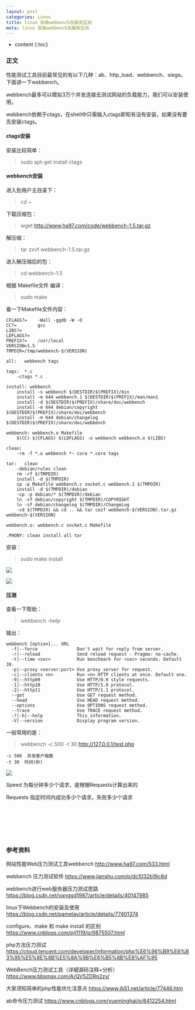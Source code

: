 ```yaml
---
layout: post
categories: Linux
title: linux 安装webbench及服务压测
meta: linux 安装webbench及服务压测
---
```

* content
{:toc}

### 正文

性能测试工具目前最常见的有以下几种：ab、http_load、webbench、siege。下面讲一下webbench。

webbench最多可以模拟3万个并发连接去测试网站的负载能力，我们可以安装使用。

webbench依赖于ctags，在shell中只需输入ctags即知有没有安装，如果没有要先安装ctags。

#### ctags安装

安装比较简单：
> sudo apt-get install ctags  

#### webbench安装

进入到用户主目录下：
> cd ~

下载压缩包：
> wget http://www.ha97.com/code/webbench-1.5.tar.gz

解压缩：
> tar zxvf webbench-1.5.tar.gz

进入解压缩后的包：
> cd webbench-1.5

根据 Makefile文件 编译：
> sudo make

看一下Makefile文件内容：
```
CFLAGS?=	-Wall -ggdb -W -O
CC?=		gcc
LIBS?=
LDFLAGS?=
PREFIX?=	/usr/local
VERSION=1.5
TMPDIR=/tmp/webbench-$(VERSION)

all:   webbench tags

tags:  *.c
	-ctags *.c

install: webbench
	install -s webbench $(DESTDIR)$(PREFIX)/bin	
	install -m 644 webbench.1 $(DESTDIR)$(PREFIX)/man/man1	
	install -d $(DESTDIR)$(PREFIX)/share/doc/webbench
	install -m 644 debian/copyright $(DESTDIR)$(PREFIX)/share/doc/webbench
	install -m 644 debian/changelog $(DESTDIR)$(PREFIX)/share/doc/webbench

webbench: webbench.o Makefile
	$(CC) $(CFLAGS) $(LDFLAGS) -o webbench webbench.o $(LIBS) 

clean:
	-rm -f *.o webbench *~ core *.core tags
	
tar:   clean
	-debian/rules clean
	rm -rf $(TMPDIR)
	install -d $(TMPDIR)
	cp -p Makefile webbench.c socket.c webbench.1 $(TMPDIR)
	install -d $(TMPDIR)/debian
	-cp -p debian/* $(TMPDIR)/debian
	ln -sf debian/copyright $(TMPDIR)/COPYRIGHT
	ln -sf debian/changelog $(TMPDIR)/ChangeLog
	-cd $(TMPDIR) && cd .. && tar cozf webbench-$(VERSION).tar.gz webbench-$(VERSION)

webbench.o:	webbench.c socket.c Makefile

.PHONY: clean install all tar
```

安装：
> sudo make install

![]({{site.baseurl}}/images/20200609/20200609111105.png)

![]({{site.baseurl}}/images/20200609/20200609111156.png)

#### 压测

查看一下帮助：
> webbench -help

输出：

```
webbench [option]... URL
  -f|--force               Don't wait for reply from server.
  -r|--reload              Send reload request - Pragma: no-cache.
  -t|--time <sec>          Run benchmark for <sec> seconds. Default 30.
  -p|--proxy <server:port> Use proxy server for request.
  -c|--clients <n>         Run <n> HTTP clients at once. Default one.
  -9|--http09              Use HTTP/0.9 style requests.
  -1|--http10              Use HTTP/1.0 protocol.
  -2|--http11              Use HTTP/1.1 protocol.
  --get                    Use GET request method.
  --head                   Use HEAD request method.
  --options                Use OPTIONS request method.
  --trace                  Use TRACE request method.
  -?|-h|--help             This information.
  -V|--version             Display program version.
```

一般常用的是：
> webbench -c 500 -t 30 http://127.0.0.1/test.php

```
-c 500  并发客户端数
-t 30  时间(秒)
```

![]({{site.baseurl}}/images/20200609/20200609111332.png)

Speed 为每分钟多少个请求，是根据Requests计算出来的

Requests 指定时间内成功多少个请求，失败多少个请求


<br/><br/><br/><br/><br/>
### 参考资料

网站性能Web压力测试工具webbench <http://www.ha97.com/533.html>

webbench 压力测试软件 <https://www.jianshu.com/p/dc1032b19c8d>

webbench进行web服务器压力测试思路 <https://blog.csdn.net/yanggd1987/article/details/40147985>

linux下Webbench的安装及使用 <https://blog.csdn.net/pamelay/article/details/77401374>

configure、make 和 make install 的区别 <https://www.cnblogs.com/pjl1119/p/9875507.html>

php方法压力测试 <https://cloud.tencent.com/developer/information/php%E6%96%B9%E6%B3%95%E5%8E%8B%E5%8A%9B%E6%B5%8B%E8%AF%95>

WebBench压力测试工具（详细源码注释+分析） <https://www.bbsmax.com/A/QV5ZDRn2zy/>

大家须知简单的php性能优化注意点 <https://www.jb51.net/article/77446.htm>

ab命令压力测试 <https://www.cnblogs.com/yueminghai/p/6412254.html>

